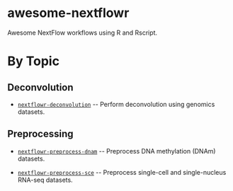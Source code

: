 # awesome-nextflowr
Awesome NextFlow workflows using R and Rscript.

# By Topic

## Deconvolution

* [`nextflowr-deconvolution`](https://github.com/metamaden/nextflowr-deconvolution) -- Perform deconvolution using genomics datasets.

## Preprocessing

* [`nextflowr-preprocess-dnam`](https://github.com/metamaden/nextflowr-preprocessdnam) -- Preprocess DNA methylation (DNAm) datasets.

* [`nextflowr-preprocess-sce`](https://github.com/metamaden/nextflowr-preprocessdnam) -- Preprocess single-cell and single-nucleus RNA-seq datasets.
